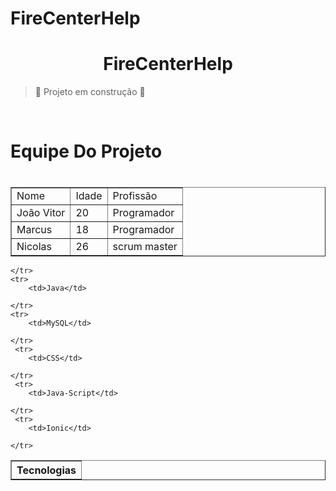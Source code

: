 # FireCenterHelp
<h1 align="center">FireCenterHelp </h1>


> :construction: Projeto em construção :construction:
<table border="1">
<br>
<h1>Equipe Do Projeto<h1>
    <tr>
        <td>Nome</td>
        <td>Idade</td>
        <td>Profissão</td>
    </tr>
    <tr>
        <td>João Vitor</td>
        <td>20</td>
        <td>Programador</td>
    </tr>
    <tr>
        <td>Marcus</td>
        <td>18</td>
        <td>Programador</td>
    </tr>
    <tr>
        <td>Nicolas</td>
        <td>26</td>
        <td>scrum master</td>
    </tr>
</table>

<table border="1">
    <tr>
        <th>Tecnologias</th>
        
    </tr>
    <tr>
        <td>Java</td>
        
    </tr>
    <tr>
        <td>MySQL</td>
        
    </tr>
     <tr>
        <td>CSS</td>
        
    </tr>
     <tr>
        <td>Java-Script</td>
        
    </tr>
     <tr>
        <td>Ionic</td>
        
    </tr>
</table>
